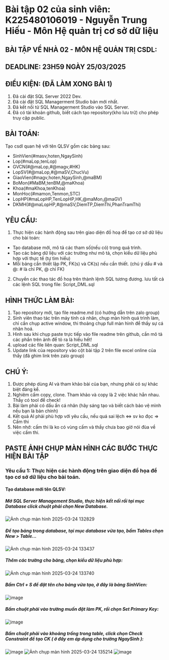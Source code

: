 # Bài tập 02 của sinh viên: K225480106019 - Nguyễn Trung Hiếu - Môn Hệ quản trị cơ sở dữ liệu
## BÀI TẬP VỀ NHÀ 02 - MÔN HỆ QUẢN TRỊ CSDL:
## DEADLINE: 23H59 NGÀY 25/03/2025
## ĐIỀU KIỆN: (ĐÃ LÀM XONG BÀI 1)
1. Đã cài đặt SQL Server 2022 Dev.
2. Đã cài đặt SQL Managerment Studio bản mới nhất.
3. Đã kết nối từ SQL Managerment Studio vào SQL Server.
4. Đã có tài khoản github, biết cách tạo repository(kho lưu trữ) cho phép truy cập public.
## BÀI TOÁN:
Tạo csdl quan hệ với tên QLSV gồm các bảng sau:
  -  SinhVien(#masv,hoten,NgaySinh)
  -  Lop(#maLop,tenLop)
  -  GVCN(#@maLop,#@magv,#HK)
  -  LopSV(#@maLop,#@maSV,ChucVu)
  -  GiaoVien(#magv,hoten,NgaySinh,@maBM)
  -  BoMon(#MaBM,tenBM,@maKhoa)
  -  Khoa(#maKhoa,tenKhoa)
  -  MonHoc(#mamon,Tenmon,STC)
  -  LopHP(#maLopHP,TenLopHP,HK,@maMon,@maGV)
  -  DKMH(#@maLopHP,#@maSV,DiemTP,DiemThi,PhanTramThi)
## YÊU CẦU:
1. Thực hiện các hành động sau trên giao diện đồ hoạ để tạo cơ sở dữ liệu cho bài toán:
  -  Tạo database mới, mô tả các tham số(nếu có) trong quá trình.
  -  Tạo các bảng dữ liệu với các trường như mô tả, chọn kiểu dữ liệu phù hợp với thực tế (tự tìm hiểu)
  -  Mỗi bảng cần thiết lập PK, FK(s) và CK(s) nếu cần thiết. (chú ý dấu # và @: # là chỉ PK, @ chỉ FK)
2. Chuyển các thao tác đồ hoạ trên thành lệnh SQL tương đương. lưu tất cả các lệnh SQL trong file: Script_DML.sql
## HÌNH THỨC LÀM BÀI:
1. Tạo repository mới, tạo file readme.md (có hướng dẫn trên zalo group)
2. Sinh viên thao tác trên máy tính cá nhân, chụp màn hình quá trình làm, chỉ cần chụp active window, thi thoảng chụp full màn hình để thấy sự cá nhân hoá.
3. Hình sau khi chụp paste trực tiếp vào file readme trên github, cần mô tả các phần trên ảnh để tỏ ra là hiểu hết!
4. upload các file liên quan: Script_DML.sql
5. Update link của repository vào cột bài tập 2 trên file excel online của thầy (đã ghim link trên zalo group)
## CHÚ Ý:
1. Được phép dùng AI và tham khảo bài của bạn, nhưng phải có sự khác biệt đáng kể.
2. Nghiêm cấm copy, clone. Tham khảo và copy là 2 việc khác hẳn nhau. Thầy có tool để check!
3. Bài làm phải có dấu ấn cá nhân (hãy sáng tạo và biết cách bảo vệ mình nếu bạn là bản chính)
4. Kết quả AI phải phù hợp với yêu cầu, nếu quá sai lệch <=> sv ko đọc => Cấm thi
5. Nên nhớ: cấm thi là ko có vùng cấm và thầy chưa bao giờ nói đùa về việc cấm thi.
## PASTE ẢNH CHỤP MÀN HÌNH CÁC BƯỚC THỰC HIỆN BÀI TẬP
### Yêu cầu 1: Thực hiện các hành động trên giao diện đồ họa để tạo cơ sở dữ liệu cho bài toán.
#### Tạo database mới tên QLSV:
##### Mở SQL Server Management Studio, thực hiện kết nối rồi tại mục Database click chuột phải chọn New Database.
![Ảnh chụp màn hình 2025-03-24 132829](https://github.com/user-attachments/assets/b7838af2-cd48-41f2-8b9b-af07958f6f3a)
##### Để tạo bảng trong database, tại mục database vừa tạo, bấm Tables chọn New > Table...
![Ảnh chụp màn hình 2025-03-24 133437](https://github.com/user-attachments/assets/af3675db-db3d-4192-a6f5-64ef69374222)
##### Thêm các trường cho bảng, chọn kiểu dữ liệu phù hợp:
![Ảnh chụp màn hình 2025-03-24 133740](https://github.com/user-attachments/assets/fd506e3b-53e4-4b2c-81a1-92f0f8bf00be)
##### Bấm Ctrl + S để đặt tên cho bảng vừa tạo, ở đây là bảng SinhVien: 
![image](https://github.com/user-attachments/assets/387ec9d5-fd05-44fd-8aa5-2a0ba0ddb177)
##### Bấm chuột phải vào trường muốn đặt làm PK, rồi chọn Set Primary Key:
![image](https://github.com/user-attachments/assets/4871d293-5357-47ef-b7df-4cf70e3ff04d)
##### Bấm chuột phải vào khoảng trống trong table, click chọn Check Constraint để tạo CK ( ở đây em áp dụng cho trường NgaySinh ):
![image](https://github.com/user-attachments/assets/1c1920a4-320f-4ced-a668-a5cf5e6729d9)
![Ảnh chụp màn hình 2025-03-24 135214](https://github.com/user-attachments/assets/e0775997-31cd-4ef8-b709-210e2b33aa9b)
![image](https://github.com/user-attachments/assets/299c6e0f-6766-4dac-8a72-40061f520959)

